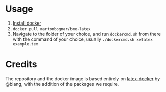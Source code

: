 # Usage

1. [Install docker](https://docs.docker.com/engine/getstarted/)
2. `docker pull martonbognar/bme-latex`
3. Navigate to the folder of your choice, and run `dockercmd.sh` from there with the command of your choice, usually `./dockercmd.sh xelatex example.tex`

# Credits

The repository and the docker image is based entirely on [latex-docker](https://github.com/blang/latex-docker) by @blang, with the addition of the packages we require.
